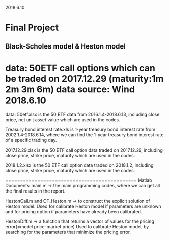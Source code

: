 2018.6.10 
# Final Project
##  Black-Scholes model & Heston model
data: 
50ETF call options which can be traded on 2017.12.29 (maturity:1m 2m 3m 6m)
data source: Wind
2018.6.10 
==============================================
data:
50etf.xlsx is the 50 ETF data from 2016.1.4-2018.6.13, including close price, net unit asset value which are used in the codes.

Treasury bond interest rate.xls is 1-year treasury bond interest rate from 2002.1.4-2018.6.14, where we can find the 1-year treasury bond interest rate of a specific trading day.

2017.12.29.xlsx is the 50 ETF call option data traded on 2017.12.29, including close price, strike price, maturity which are used in the codes.

2018.1.2.xlsx is the 50 ETF call option data traded on 2018.1.2, including close price, strike price, maturity which are used in the codes.

=============================================
Matlab Documents:
main.m -> the main programming codes, where we can get all the final results in the report.

HestonCall.m and CF_Heston.m -> to construct the explicit solution of Heston model. Used for calibrate Heston model if parameters are unknown and for pricing option if parameters have already been calibrated.

HestonDiff.m -> a function that returns a vector of values for the pricing error(=model price-market price)   Used to calibrate Heston model, by searching for the parameters that minimize the pricing error.
